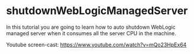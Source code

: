 # shutdownWebLogicManagedServer

In this tutorial you are going to learn how to auto shutdown WebLogic managed server when it consumes all the server CPU in the machine.

Youtube screen-cast: https://www.youtube.com/watch?v=mQo23HpEx64
